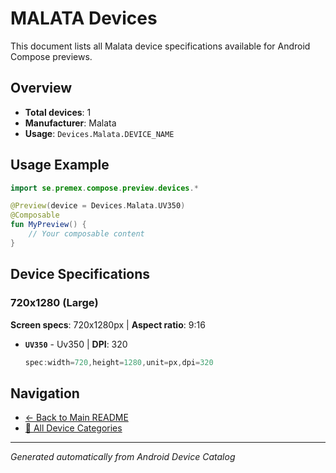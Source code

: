 # MALATA Devices

This document lists all Malata device specifications available for Android Compose previews.

## Overview

- **Total devices**: 1
- **Manufacturer**: Malata
- **Usage**: `Devices.Malata.DEVICE_NAME`

## Usage Example

```kotlin
import se.premex.compose.preview.devices.*

@Preview(device = Devices.Malata.UV350)
@Composable
fun MyPreview() {
    // Your composable content
}
```

## Device Specifications

### 720x1280 (Large)

**Screen specs**: 720x1280px | **Aspect ratio**: 9:16

- **`UV350`** - Uv350 | **DPI**: 320
  ```kotlin
  spec:width=720,height=1280,unit=px,dpi=320
  ```

## Navigation

- [← Back to Main README](../../README.md)
- [📱 All Device Categories](../README.md)

---
*Generated automatically from Android Device Catalog*

